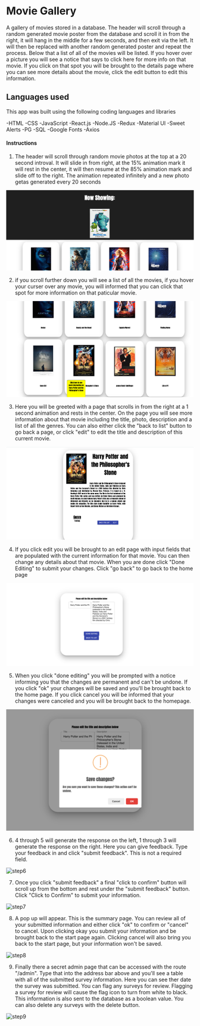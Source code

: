 # Movie Gallery

A gallery of movies stored in a database. The header will scroll through a random generated movie poster from the database and scroll it in from the right, it will hang in the middle for a few seconds, and then exit via the left. It will then be replaced with another random generated poster and repeat the process. Below that a list of all of the movies will be listed. If you hover over a picture you will see a notice that says to click here for more info on that movie. If you click on that spot you will be brought to the details page where you can see more details about the movie, click the edit button to edit this information.

## Languages used

This app was built using the following coding languages and libraries 

-HTML
-CSS
-JavaScript
-React.js
-Node.JS
-Redux
-Material UI
-Sweet Alerts
-PG
-SQL
-Google Fonts
-Axios



#### Instructions

1. The header will scroll through random movie photos at the top at a 20 second introval. It will slide in from right, at the 15% animation mark it will rest in the center, it will then resume at the 85% animation mark and slide off to the right. The animation repeated infinitely and a new photo getas generated every 20 seconds

![step1](./public/images/step1.png)

2. if you scroll further down you will see a list of all the movies, if you hover your curser over any movie, you will informed that you can click that spot for more information on that paticular movie.

![step2](./public/images/step2.png)

3. Here you will be greeted with a page that scrolls in from the right at a 1 second animation and rests in the center. On the page you will see more information about that movie including the title, photo, description and a list of all the genres. You can also either click the "back to list" button to go back a page, or click "edit" to edit the title and description of this current movie.

![step3](./public/images/step3.png)

4. If you click edit you will be brought to an edit page with input fields that are populated with the current information for that movie. You can then change any details about that movie. When you are done click "Done Editing" to submit your changes. Click "go back" to go back to the home page

![step4](./public/images/step4.png)

5. When you click "done editing" you will be prompted with a notice informing you that the changes are permanent and can't be undone. If you click "ok" your changes will be saved and you'll be brought back to the home page. If you click cancel you will be informed that your changes were canceled and you will be brought back to the homepage.

![step5](./public/images/step5.png)

6. 4 through 5 will generate the response on the left, 1 through 3 will generate the response on the right. Here you can give feedback. Type your feedback in and click "submit feedback". This is not a required field.

![step6](./public/images/step6.png)

7. Once you click "submit feedback" a final "click to confirm" button will scroll up from the bottom and rest under the "submit feedback" button. Click "Click to Confirm" to submit your information.

![step7](./public/images/step7.png)

8. A pop up will appear. This is the summary page. You can review all of your submitted information and either click "ok" to confirm or "cancel" to cancel. Upon clicking okay you submit your information and be brought back to the start page again. Clicking cancel will also bring you back to the start page, but your information won't be saved.

![step8](./public/images/step8.png)

9. Finally there a secret admin page that can be accessed with the route "/admin". Type that into the address bar above and you'll see a table with all of the submitted survey information. Here you can see ther date the survey was submitted. You can flag any surveys for review. Flagging a survey for review will cause the flag icon to turn from white to black. This information is also sent to the database as a boolean value. You can also delete any surveys with the delete button.

![step9](./public/images/step9.png)